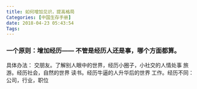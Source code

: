 ```yaml
---
title: 如何增加见识，提高格局
Categories: [中国生存手册]
date: 2018-04-23 05:43:54
Tags:
---
```


### 一个原则：增加经历—— 不管是经历人还是事，哪个方面都算。

具体办法： 交朋友。了解别人眼中的世界，经历小圈子，小社交的人情处事 旅游。经历社会，自然的世界 读书。经历牛逼的人升华后的世界 工作。经历不同：公司，行业，职位